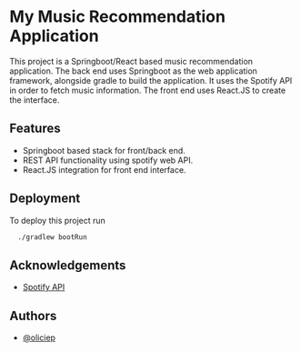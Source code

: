 
# My Music Recommendation Application

This project is a Springboot/React based music recommendation application. The back end uses Springboot as the web application framework, alongside gradle to build the application. It uses the Spotify API in order to fetch music information. The front end uses React.JS to create the interface.

## Features

- Springboot based stack for front/back end.
- REST API functionality using spotify web API.
- React.JS integration for front end interface.


## Deployment

To deploy this project run

```bash
  ./gradlew bootRun
```


## Acknowledgements
 - [Spotify API](https://developer.spotify.com/documentation/web-api)



## Authors

- [@oliciep](https://github.com/oliciep)

